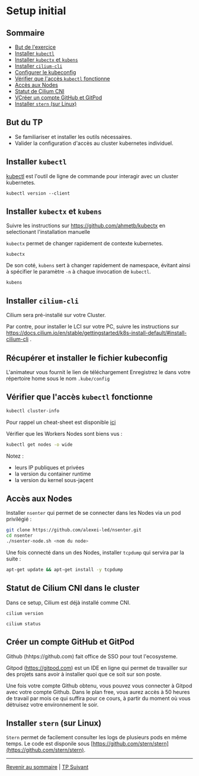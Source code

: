 # Setup initial

## Sommaire
  * [But de l'exercice](#but)
  * [Installer `kubectl`](#but)
  * [Installer `kubectx` et `kubens`](#but)
  * [Installer `cilium-cli`](#but)
  * [Configurer le kubeconfig](#but)
  * [Vérifier que l'accès `kubectl` fonctionne](#but)
  * [Accès aux Nodes](#but)
  * [Statut de Cilium CNI](#but)
  * [VCréer un compte GitHub et GitPod](#but)
  * [Installer `stern` (sur Linux)](#but)

## But du TP
* Se familiariser et installer les outils nécessaires.
* Valider la configuration d'accès au cluster kubernetes individuel. 

## Installer `kubectl`
[kubectl](https://kubernetes.io/docs/tasks/tools/install-kubectl/) est l'outil de ligne de commande pour interagir avec un cluster kubernetes.

```shell
kubectl version --client
```

## Installer `kubectx` et `kubens`
Suivre les instructions sur https://github.com/ahmetb/kubectx en selectionant l'installation manuelle

`kubectx` permet de changer rapidement de contexte kubernetes.

```shell
kubectx
```

De son coté, `kubens` sert à changer rapidement de namespace, évitant ainsi à spécifier le paramètre `-n` à chaque invocation de `kubectl`.

```shell
kubens
```

## Installer `cilium-cli`
Cilium sera pré-installé sur votre Cluster.

Par contre, pour installer le LCI sur votre PC, suivre les instructions sur https://docs.cilium.io/en/stable/gettingstarted/k8s-install-default/#install-cilium-cli .

## Récupérer et installer le fichier kubeconfig
L'animateur vous fournit le lien de téléchargement
Enregistrez le dans votre répertoire home sous le nom `.kube/config`

## Vérifier que l'accès `kubectl` fonctionne

```bash
kubectl cluster-info
```

Pour rappel un cheat-sheet est disponible [ici](https://kubernetes.io/fr/docs/reference/kubectl/cheatsheet/)

Vérifier que les Workers Nodes sont biens vus :
```bash
kubectl get nodes -o wide
```
Notez :
* leurs IP publiques et privées
* la version du container runtime
* la version du kernel sous-jaçent

## Accès aux Nodes
Installer  `nsenter` qui permet de se connecter dans les Nodes via un pod privilégié :
```bash
git clone https://github.com/alexei-led/nsenter.git
cd nsenter
./nsenter-node.sh <nom du node>
```
Une fois connecté dans un des Nodes, installer `tcpdump` qui servira par la suite :
```bash
apt-get update && apt-get install -y tcpdump
```

## Statut de Cilium CNI dans le cluster

Dans ce setup, Cilium est déjà installé comme CNI.

```shell
cilium version
```

```shell
cilium status
```

## Créer un compte GitHub et GitPod
Github (hhtps://github.com) fait office de SSO pour tout l'ecosysteme.

Gitpod (https://gitpod.com) est un IDE en ligne qui permet de travailler sur des projets sans avoir à installer quoi que ce soit sur son poste.

Une fois votre compte Github obtenu, vous pouvez vous connecter à Gitpod avec votre compte Github. Dans le plan free, vous aurez accès à 50 heures de travail par mois ce qui suffira pour ce cours, à partir du moment où vous détruisez votre environnement le soir.

## Installer `stern` (sur Linux)
`Stern` permet de facilement consulter les logs de plusieurs pods en même temps.
Le code est disponile sous [https://github.com/stern/stern](https://github.com/stern/stern).

---

[Revenir au sommaire](../README.md) | [TP Suivant](./TP02.md)
